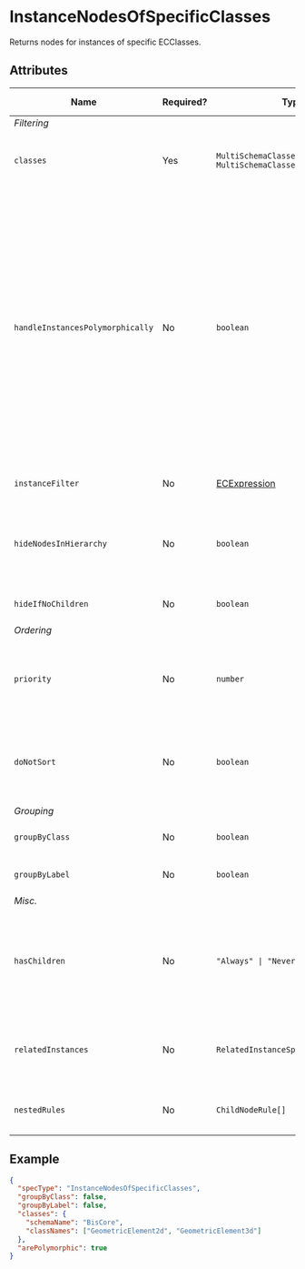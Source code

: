 # InstanceNodesOfSpecificClasses

Returns nodes for instances of specific ECClasses.

## Attributes

Name | Required? | Type | Default | Meaning | Performance Notes
-|-|-|-|-|-
*Filtering* |
`classes` | Yes | `MultiSchemaClassesSpecification \| MultiSchemaClassesSpecification[]` | `[]` | Classes whose instances should be used.
`handleInstancesPolymorphically` | No | `boolean` | `false` | Should instances be queried using a polymorphic query - from `classes` and all their subclasses. This doesn't mean the resulting content will have all properties of the subclasses though - they're only taken from base classes specified in `classes` attribute.
`instanceFilter` | No | [ECExpression](./ECExpressions.md#instance-filter) | `""` | Condition for filtering instances
`hideNodesInHierarchy` | No | `boolean` | `false` | Hide nodes provided by this specification and directly show their children. | Expensive
`hideIfNoChildren` | No | `boolean` | `false` | Hide nodes if they don't have children. | Expensive
*Ordering* |
`priority` | No | `number` | `1000` | Changes the order of specifications used to create nodes for specific branch.
`doNotSort` | No | `boolean` | `false` | Suppress default sorting of nodes returned by this specification. | Improves
*Grouping* |
`groupByClass` | No | `boolean` | `true` | Group instances by ECClass
`groupByLabel` | No | `boolean` | `true` | Group instances by label | Expensive
*Misc.* |
`hasChildren` | No | `"Always" \| "Never" \| "Unknown"` | `"Unknown"` | Tells the rules engine that nodes produced using this specification always or never have children. | Improves
`relatedInstances` | No | `RelatedInstanceSpecification[]` | `[]` | Specifications of [related instances](../RelatedInstanceSpecification.md) that can be used in nodes' creation.
`nestedRules` | No | `ChildNodeRule[]` | `[]` | Specifications of [nested child node rules](./Terminology.md#nested-rules).

## Example

```JSON
{
  "specType": "InstanceNodesOfSpecificClasses",
  "groupByClass": false,
  "groupByLabel": false,
  "classes": {
    "schemaName": "BisCore",
    "classNames": ["GeometricElement2d", "GeometricElement3d"]
  },
  "arePolymorphic": true
}
```
